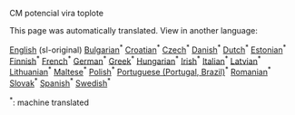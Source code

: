 <p> CM potencial vira toplote </p>

This page was automatically translated. View in another language:

[English](../en/CM-Heat-source-potential.md) (sl-original) [Bulgarian](../bg/CM-Heat-source-potential.md)<sup>\*</sup> [Croatian](../hr/CM-Heat-source-potential.md)<sup>\*</sup> [Czech](../cs/CM-Heat-source-potential.md)<sup>\*</sup> [Danish](../da/CM-Heat-source-potential.md)<sup>\*</sup> [Dutch](../nl/CM-Heat-source-potential.md)<sup>\*</sup> [Estonian](../et/CM-Heat-source-potential.md)<sup>\*</sup> [Finnish](../fi/CM-Heat-source-potential.md)<sup>\*</sup> [French](../fr/CM-Heat-source-potential.md)<sup>\*</sup> [German](../de/CM-Heat-source-potential.md)<sup>\*</sup> [Greek](../el/CM-Heat-source-potential.md)<sup>\*</sup> [Hungarian](../hu/CM-Heat-source-potential.md)<sup>\*</sup> [Irish](../ga/CM-Heat-source-potential.md)<sup>\*</sup> [Italian](../it/CM-Heat-source-potential.md)<sup>\*</sup> [Latvian](../lv/CM-Heat-source-potential.md)<sup>\*</sup> [Lithuanian](../lt/CM-Heat-source-potential.md)<sup>\*</sup> [Maltese](../mt/CM-Heat-source-potential.md)<sup>\*</sup> [Polish](../pl/CM-Heat-source-potential.md)<sup>\*</sup> [Portuguese (Portugal, Brazil)](../pt/CM-Heat-source-potential.md)<sup>\*</sup> [Romanian](../ro/CM-Heat-source-potential.md)<sup>\*</sup> [Slovak](../sk/CM-Heat-source-potential.md)<sup>\*</sup>  [Spanish](../es/CM-Heat-source-potential.md)<sup>\*</sup> [Swedish](../sv/CM-Heat-source-potential.md)<sup>\*</sup> 

<sup>\*</sup>: machine translated

